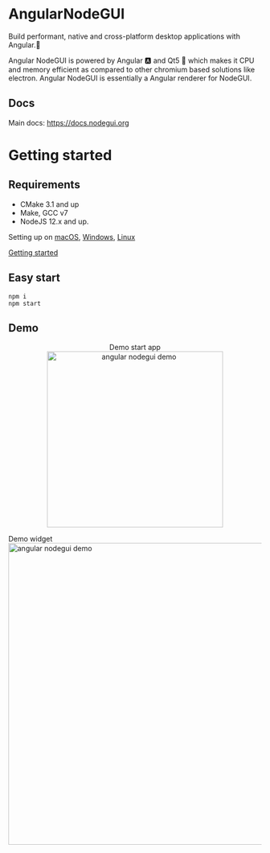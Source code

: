 # AngularNodeGUI

Build performant, native and cross-platform desktop applications with Angular.🚀

Angular NodeGUI is powered by Angular 🅰️ and Qt5 💚 which makes it CPU and memory efficient as compared to other chromium based solutions like electron. Angular NodeGUI is essentially a Angular renderer for NodeGUI.

## Docs

Main docs: https://docs.nodegui.org

# Getting started

## Requirements

- CMake 3.1 and up
- Make, GCC v7
- NodeJS 12.x and up.

Setting up on [macOS](https://docs.nodegui.org/docs/guides/getting-started#setting-up-on-macos), [Windows](https://docs.nodegui.org/docs/guides/getting-started#setting-up-on-windows), [Linux](https://docs.nodegui.org/docs/guides/getting-started#setting-up-on-linux)

[Getting started](https://docs.nodegui.org/docs/guides/getting-started)

## Easy start

```
npm i
npm start
```

## Demo

<p align="center">
  Demo start app
  <br/>
  <img src="https://raw.githubusercontent.com/irustm/angular-nodegui/master/demo/demo_app.png" width="350" title="angular nodegui demo">
  <br/>

Demo widget
<img src="https://raw.githubusercontent.com/irustm/angular-nodegui/master/demo/demo_weather_widget.png" width="600" title="angular nodegui demo">

</p>
